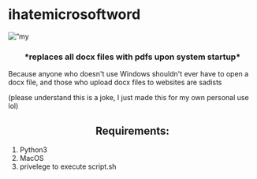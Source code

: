 


# ihatemicrosoftword


<p align=”center”>
<img width=”200" src=”https://github.com/eszabo12/ihatemicrosoftword/blob/main/images/banner.png?raw=true" alt=”my banner”>
</p>
<!-- 
![vom](https://github.com/eszabo12/ihatemicrosoftword/blob/main/images/banner.png?raw=true) -->

<h3 align="center">
*replaces all docx files with pdfs upon system startup*
</h3>

Because anyone who doesn't use Windows shouldn't ever have to open a docx file, and those who upload docx files to websites are sadists


(please understand this is a joke, I just made this for my own personal use lol)

<h2 align="center">
Requirements:
</h2>
<ol>
<li>Python3</li>
<li>MacOS</li>
<li>privelege to execute script.sh</li>
</ol>